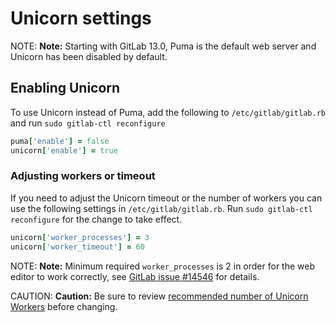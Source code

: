 # Unicorn settings

NOTE: **Note:**
Starting with GitLab 13.0, Puma is the default web server and Unicorn has been
disabled by default.

## Enabling Unicorn

To use Unicorn instead of Puma, add the following to `/etc/gitlab/gitlab.rb` and
run `sudo gitlab-ctl reconfigure`

```ruby
puma['enable'] = false
unicorn['enable'] = true
```

### Adjusting workers or timeout

If you need to adjust the Unicorn timeout or the number of workers you can use
the following settings in `/etc/gitlab/gitlab.rb`.
Run `sudo gitlab-ctl reconfigure` for the change to take effect.

```ruby
unicorn['worker_processes'] = 3
unicorn['worker_timeout'] = 60
```

NOTE: **Note:** Minimum required `worker_processes` is 2 in order for the web editor to work correctly, see [GitLab issue #14546](https://gitlab.com/gitlab-org/gitlab/-/issues/14546) for details.

CAUTION: **Caution:** Be sure to review [recommended number of Unicorn Workers](https://docs.gitlab.com/ee/install/requirements.html#unicorn-workers)
before changing.
